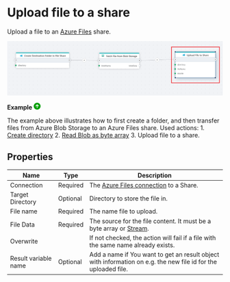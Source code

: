 # Upload file to a share

Upload a file to an [Azure Files](https://learn.microsoft.com/en-us/azure/storage/files/storage-files-introduction) share.

![img](../../../../images/flow/upload-file-flow.png)

**Example** ![img](../../../../images/strz.jpg)

The example above illustrates how to first create a folder, and then transfer files from Azure Blob Storage to an Azure Files share. Used actions: 1. [Create directory](create-directory.md) 2. [Read Blob as byte array](../azure-blob-storage/read-blob-as-byte-array.md) 3. Upload file to a share.




## Properties

| Name             | Type      |Description                                             |
|------------------|-----------|--------------------------------------------------------|
| Connection       | Required  | The [Azure Files connection](./connecting-to-azure-files.md) to a Share. |
| Target Directory | Optional  | Directory to store the file in. |
| File name        | Required  | The name file to upload. |
| File Data        | Required  | The source for the file content. It must be a byte array or [Stream](https://learn.microsoft.com/en-us/dotnet/api/system.io.stream). |
| Overwrite        |           | If not checked, the action will fail if a file with the same name already exists. |
| Result variable name | Optional | Add a name if You want to get an result object with information on e.g. the new file id for the uploaded file. | 